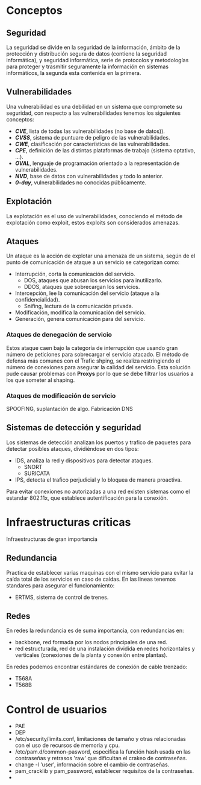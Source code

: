 # Conceptos
## Seguridad
La seguridad se divide en la seguridad de la información, ámbito de la protección y distribución segura de datos (contiene la seguridad informática), y seguridad informática, serie de protocolos y metodologías para proteger y trasmitir seguramente la información en sistemas informáticos, la segunda esta contenida en la primera.
## Vulnerabilidades
Una vulnerabilidad es una debilidad en un sistema que compromete su seguridad, con respecto a las vulnerabilidades tenemos los siguientes conceptos:
- ***CVE***, lista de todas las vulnerabilidades (no base de datos)).
- ***CVSS***, sistema de puntuare de peligro de las vulnerabilidades.
- ***CWE***, clasificación por características de las vulnerabilidades.
- ***CPE***, definición de las distintas plataformas de trabajo (sistema optativo, ...).
- ***OVAL***, lenguaje de programación orientado a la representación de vulnerabilidades.
- ***NVD***, base de datos con vulnerabilidades y todo lo anterior.
- ***0-day***, vulnerabilidades no conocidas públicamente.

## Explotación
La explotación es el uso de vulnerabilidades, conociendo el método de explotación como exploit, estos exploits son considerados amenazas.
## Ataques
Un ataque es la acción de explotar una amenaza de un sistema, según de el punto de comunicación de ataque a un servicio se categorizan como:
- Interrupción, corta la comunicación del servicio.
	- DOS, ataques que abusan los servicios para inutilizarlo.
	- DDOS, ataques que sobrecargan los servicios.
- Intercepción, lee la comunicación del servicio (ataque a la confidencialidad).
	- Snifing, lectura de la comunicación privada.
- Modificación, modifica la comunicación del servicio.
- Generación, genera comunicación para del servicio.

### Ataques de denegación de servicio
Estos ataque caen bajo la categoría de interrupción que usando gran número de peticiones para sobrecargar el servicio atacado. El método de defensa más comunes con el Trafic shping, se realiza restringiendo el número de conexiones para asegurar la calidad del servicio. Esta solución pude causar problemas con **Proxys** por lo que se debe filtrar los usuarios a los que someter al shaping.
### Ataques de modificación de servicio
SPOOFING, suplantación de algo.
Fabricación
DNS
## Sistemas de detección y seguridad
Los sistemas de detección analizan los puertos y trafico de paquetes para detectar posibles ataques, dividiéndose en dos tipos:
- IDS, analiza la red y dispositivos para detectar ataques.
	- SNORT
	- SURICATA
- IPS, detecta el trafico perjudicial y lo bloquea de manera proactiva.

Para evitar conexiones no autorizadas a una red existen sistemas como el estandar 802.11x, que establece autentificación para la conexión.
# Infraestructuras criticas
Infraestructuras de gran importancia
## Redundancia
Practica de establecer varias maquinas con el mismo servicio para evitar la caída total de los servicios en caso de caídas.
En las lineas tenemos standares para asegurar el funcionamiento:
- ERTMS, sistema de control de trenes.

## Redes
En redes la redundancia es de suma importancia, con redundancias en:
- backbone, red formada por los nodos principales de una red.
- red estructurada, red de una instalación dividida en redes horizontales y verticales (conexiones de la planta y conexión entre plantas).

En redes podemos encontrar estándares de conexión de cable trenzado:
- T568A
- T568B

# Control de usuarios
- PAE
- DEP
- /etc/security/limits.conf, limitaciones de tamaño y otras relacionadas con el uso de recursos de memoria y cpu.
- /etc/pam.d/common-pasword, especifica la función hash usada en las contraseñas y retrasos 'raw' que dificultan el crakeo de contraseñas.
- change -l 'user', información sobre el cambio de contraseñas.
- pam_cracklib y pam_password, establecer requisitos de la contraseñas.
- 